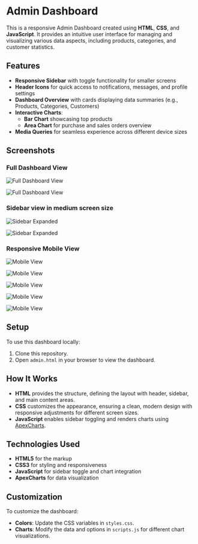 # Admin Dashboard

This is a responsive Admin Dashboard created using **HTML**, **CSS**, and **JavaScript**. It provides an intuitive user interface for managing and visualizing various data aspects, including products, categories, and customer statistics.

## Features
- **Responsive Sidebar** with toggle functionality for smaller screens
- **Header Icons** for quick access to notifications, messages, and profile settings
- **Dashboard Overview** with cards displaying data summaries (e.g., Products, Categories, Customers)
- **Interactive Charts**:
  - **Bar Chart** showcasing top products
  - **Area Chart** for purchase and sales orders overview
- **Media Queries** for seamless experience across different device sizes

## Screenshots

### Full Dashboard View
![Full Dashboard View](https://github.com/oladokedamilola/admin-dashboard/blob/main/DASH1.png?raw=true)

![Full Dashboard View](https://github.com/oladokedamilola/admin-dashboard/blob/main/DASH2.png?raw=true)

### Sidebar view in medium screen size
![Sidebar Expanded](https://github.com/oladokedamilola/admin-dashboard/blob/main/DASH3.png?raw=true)

![Sidebar Expanded](https://github.com/oladokedamilola/admin-dashboard/blob/main/DASH9.png?raw=true)

### Responsive Mobile View
![Mobile View](https://github.com/oladokedamilola/admin-dashboard/blob/main/DASH4.png?raw=true)

![Mobile View](https://github.com/oladokedamilola/admin-dashboard/blob/main/DASH5.png?raw=true)

![Mobile View](https://github.com/oladokedamilola/admin-dashboard/blob/main/DASH6.png?raw=true)

![Mobile View](https://github.com/oladokedamilola/admin-dashboard/blob/main/DASH7.png?raw=true)

![Mobile View](https://github.com/oladokedamilola/admin-dashboard/blob/main/DASH8.png?raw=true)



## Setup

To use this dashboard locally:
1. Clone this repository.
2. Open `admin.html` in your browser to view the dashboard.


## How It Works

- **HTML** provides the structure, defining the layout with header, sidebar, and main content areas.
- **CSS** customizes the appearance, ensuring a clean, modern design with responsive adjustments for different screen sizes.
- **JavaScript** enables sidebar toggling and renders charts using [ApexCharts](https://apexcharts.com/).

## Technologies Used
- **HTML5** for the markup
- **CSS3** for styling and responsiveness
- **JavaScript** for sidebar toggle and chart integration
- **ApexCharts** for data visualization

## Customization

To customize the dashboard:
- **Colors**: Update the CSS variables in `styles.css`.
- **Charts**: Modify the data and options in `scripts.js` for different chart visualizations.



